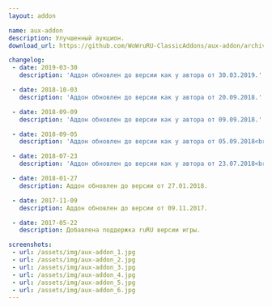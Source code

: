 ```yaml
---
layout: addon

name: aux-addon
description: Улучшенный аукцион.
download_url: https://github.com/WoWruRU-ClassicAddons/aux-addon/archive/master.zip

changelog:
 - date: 2019-03-30
   description: 'Аддон обновлен до версии как у автора от 30.03.2019.'

 - date: 2018-10-03
   description: 'Аддон обновлен до версии как у автора от 20.09.2018.'

 - date: 2018-09-09
   description: 'Аддон обновлен до версии как у автора от 09.09.2018.'

 - date: 2018-09-05
   description: 'Аддон обновлен до версии как у автора от 05.09.2018<br>Обновление перевода.'

 - date: 2018-07-23
   description: 'Аддон обновлен до версии как у автора от 23.07.2018<br>Исправления перевода (Спасибо Krisa).'

 - date: 2018-01-27
   description: Аддон обновлен до версии от 27.01.2018.

 - date: 2017-11-09
   description: Аддон обновлен до версии от 09.11.2017.

 - date: 2017-05-22
   description: Добавлена поддержка ruRU версии игры.

screenshots:
 - url: /assets/img/aux-addon_1.jpg
 - url: /assets/img/aux-addon_2.jpg
 - url: /assets/img/aux-addon_3.jpg
 - url: /assets/img/aux-addon_4.jpg
 - url: /assets/img/aux-addon_5.jpg
 - url: /assets/img/aux-addon_6.jpg
---
```

